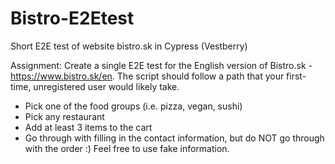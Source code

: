 # Bistro-E2Etest
Short E2E test of website bistro.sk in Cypress (Vestberry)

Assignment: Create a single E2E test for the English version of Bistro.sk - https://www.bistro.sk/en. The script should follow a path that your first-time, unregistered user would likely take.

- Pick one of the food groups (i.e. pizza, vegan, sushi)
- Pick any restaurant
- Add at least 3 items to the cart
- Go through with filling in the contact information, but do NOT go through with the order :) Feel free to use fake information.
